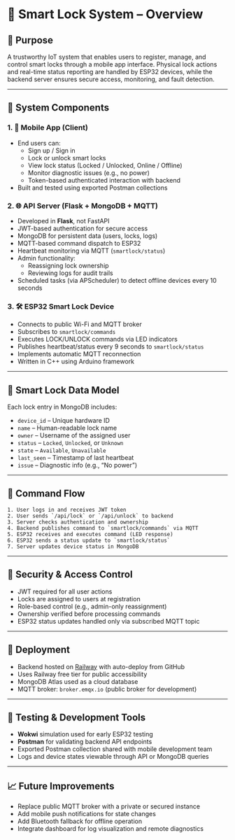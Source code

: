 # 🔐 Smart Lock System – Overview

## 🎯 Purpose
A trustworthy IoT system that enables users to register, manage, and control smart locks through a mobile app interface. Physical lock actions and real-time status reporting are handled by ESP32 devices, while the backend server ensures secure access, monitoring, and fault detection.

---

## 🧩 System Components

### 1. 📱 Mobile App (Client)
- End users can:
  - Sign up / Sign in
  - Lock or unlock smart locks
  - View lock status (Locked / Unlocked, Online / Offline)
  - Monitor diagnostic issues (e.g., no power)
  - Token-based authenticated interaction with backend
- Built and tested using exported Postman collections

### 2. 🌐 API Server (Flask + MongoDB + MQTT)
- Developed in **Flask**, not FastAPI
- JWT-based authentication for secure access
- MongoDB for persistent data (users, locks, logs)
- MQTT-based command dispatch to ESP32
- Heartbeat monitoring via MQTT (`smartlock/status`)
- Admin functionality:
  - Reassigning lock ownership
  - Reviewing logs for audit trails
- Scheduled tasks (via APScheduler) to detect offline devices every 10 seconds

### 3. 🛠️ ESP32 Smart Lock Device
- Connects to public Wi-Fi and MQTT broker
- Subscribes to `smartlock/commands`
- Executes LOCK/UNLOCK commands via LED indicators
- Publishes heartbeat/status every 9 seconds to `smartlock/status`
- Implements automatic MQTT reconnection
- Written in C++ using Arduino framework

---

## 🧾 Smart Lock Data Model
Each lock entry in MongoDB includes:
- `device_id` – Unique hardware ID
- `name` – Human-readable lock name
- `owner` – Username of the assigned user
- `status` – `Locked`, `Unlocked`, or `Unknown`
- `state` – `Available`, `Unavailable`
- `last_seen` – Timestamp of last heartbeat
- `issue` – Diagnostic info (e.g., “No power”)

---

## 🔄 Command Flow
```text
1. User logs in and receives JWT token
2. User sends `/api/lock` or `/api/unlock` to backend
3. Server checks authentication and ownership
4. Backend publishes command to `smartlock/commands` via MQTT
5. ESP32 receives and executes command (LED response)
6. ESP32 sends a status update to `smartlock/status`
7. Server updates device status in MongoDB
````

---

## 🔐 Security & Access Control

* JWT required for all user actions
* Locks are assigned to users at registration
* Role-based control (e.g., admin-only reassignment)
* Ownership verified before processing commands
* ESP32 status updates handled only via subscribed MQTT topic

---

## 🚀 Deployment

* Backend hosted on [Railway](https://railway.app/) with auto-deploy from GitHub
* Uses Railway free tier for public accessibility
* MongoDB Atlas used as a cloud database
* MQTT broker: `broker.emqx.io` (public broker for development)

---

## 🧪 Testing & Development Tools

* **Wokwi** simulation used for early ESP32 testing
* **Postman** for validating backend API endpoints
* Exported Postman collection shared with mobile development team
* Logs and device states viewable through API or MongoDB queries

---

## 📈 Future Improvements

* Replace public MQTT broker with a private or secured instance
* Add mobile push notifications for state changes
* Add Bluetooth fallback for offline operation
* Integrate dashboard for log visualization and remote diagnostics

